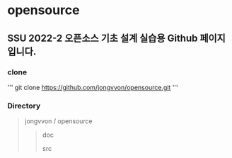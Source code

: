 # opensource

## SSU 2022-2 오픈소스 기초 설계 실습용 Github 페이지입니다.

### clone
'''
  git clone https://github.com/jongvvon/opensource.git
'''
### Directory
> jongvvon / opensource
> > doc
> > 
> > src
